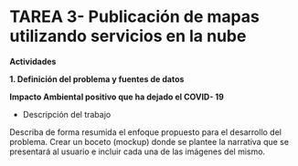 # TAREA 3- Publicación de mapas utilizando servicios en la nube


**Actividades**

**1. Definición del problema y fuentes de datos**

**Impacto Ambiental positivo que ha dejado el COVID- 19**

* Descripción del trabajo

Describa de forma resumida el enfoque propuesto para el desarrollo del problema.
Crear un boceto (mockup) donde se plantee la narrativa que se presentará al usuario e incluir cada una de las imágenes del mismo.
